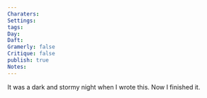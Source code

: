 ```yaml
---
Charaters: 
Settings: 
tags: 
Day: 
Daft: 
Gramerly: false
Critique: false
publish: true
Notes:
---
```

It was a dark and stormy night when I wrote this.  Now I finished it.